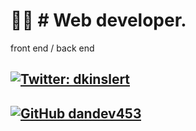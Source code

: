 
# 💪🏼  # Web developer. 
front end / back end

## [![Twitter: dkinslert](https://img.shields.io/twitter/follow/dkinslert?style=social)](https://twitter.com/dkinslert)

## [![GitHub dandev453](https://img.shields.io/github/followers/dkinslert?label=follow&style=social)](https://github.com/dandev453)
